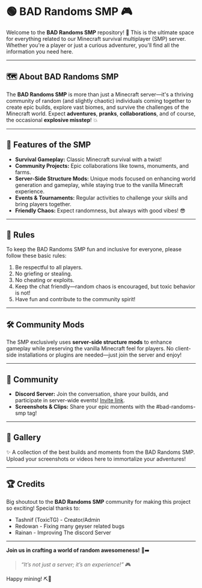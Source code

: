 # 🟢 BAD Randoms SMP 🎮

Welcome to the **BAD Randoms SMP** repository! 🎉 This is the ultimate space for everything related to our Minecraft survival multiplayer (SMP) server. Whether you're a player or just a curious adventurer, you'll find all the information you need here.

---

## 🗺️ About BAD Randoms SMP

The **BAD Randoms SMP** is more than just a Minecraft server—it's a thriving community of random (and slightly chaotic) individuals coming together to create epic builds, explore vast biomes, and survive the challenges of the Minecraft world. Expect **adventures**, **pranks**, **collaborations**, and of course, the occasional **explosive misstep**! 💥

---

## 🌟 Features of the SMP

- **Survival Gameplay:** Classic Minecraft survival with a twist!
- **Community Projects:** Epic collaborations like towns, monuments, and farms.
- **Server-Side Structure Mods:** Unique mods focused on enhancing world generation and gameplay, while staying true to the vanilla Minecraft experience.
- **Events & Tournaments:** Regular activities to challenge your skills and bring players together.
- **Friendly Chaos:** Expect randomness, but always with good vibes! 😎

---

## 📜 Rules

To keep the BAD Randoms SMP fun and inclusive for everyone, please follow these basic rules:
1. Be respectful to all players.
2. No griefing or stealing.
3. No cheating or exploits.
4. Keep the chat friendly—random chaos is encouraged, but toxic behavior is not!
5. Have fun and contribute to the community spirit!

---

## 🛠️ Community Mods

The SMP exclusively uses **server-side structure mods** to enhance gameplay while preserving the vanilla Minecraft feel for players. No client-side installations or plugins are needed—just join the server and enjoy!

---

## 🤝 Community

- **Discord Server:** Join the conversation, share your builds, and participate in server-wide events! [Invite link](#).
- **Screenshots & Clips:** Share your epic moments with the #bad-randoms-smp tag!

---

## 📸 Gallery

✨ A collection of the best builds and moments from the BAD Randoms SMP. Upload your screenshots or videos here to immortalize your adventures! 

---

## 🏆 Credits

Big shoutout to the **BAD Randoms SMP** community for making this project so exciting! Special thanks to:
- Tashnif (ToxicTG) - Creator/Admin
- Redowan - Fixing many geyser related bugs
- Rainan - Improving The discord Server

---

**Join us in crafting a world of random awesomeness!** 🚪➡️

> *“It’s not just a server; it’s an experience!”* 🎮

Happy mining! ⛏️💎
